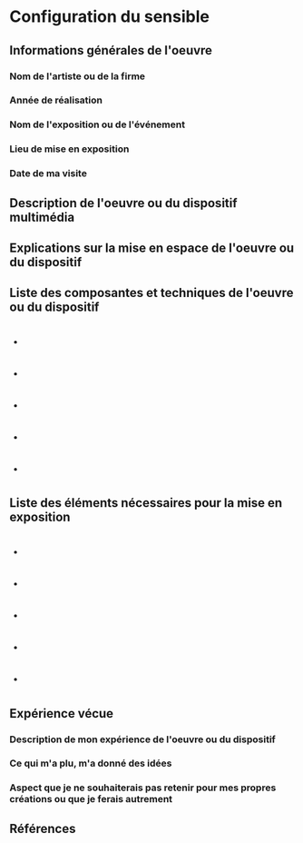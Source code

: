 # Configuration du sensible

## Informations générales de l'oeuvre

### Nom de l'artiste ou de la firme

### Année de réalisation

### Nom de l'exposition ou de l'événement

### Lieu de mise en exposition

###  Date de ma visite

## Description de l'oeuvre ou du dispositif multimédia

## Explications sur la mise en espace de l'oeuvre ou du dispositif 

## Liste des composantes et techniques de l'oeuvre ou du dispositif 
- #
- #
- #
- #
- #

## Liste des éléments nécessaires pour la mise en exposition 
- #
- #
- #
- #
- #

## Expérience vécue

### Description de mon expérience de l'oeuvre ou du dispositif

### Ce qui m'a plu, m'a donné des idées

### Aspect que je ne souhaiterais pas retenir pour mes propres créations ou que je ferais autrement

## Références

